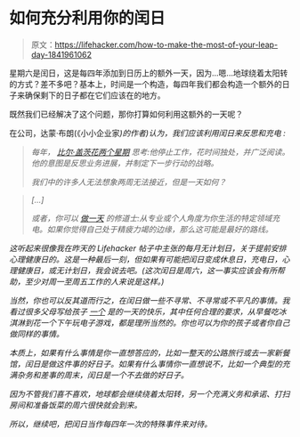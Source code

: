 # 如何充分利用你的闰日

> 原文：<https://lifehacker.com/how-to-make-the-most-of-your-leap-day-1841961062>

星期六是闰日，这是每四年添加到日历上的额外一天，因为...嗯...地球绕着太阳转的方式？差不多吧？基本上，时间是一个构造，每四年我们都会构造一个额外的日子来确保剩下的日子都在它们应该在的地方。



既然我们已经解决了这个问题，那你打算如何利用这额外的一天呢？

在公司，达蒙·布朗(《小小企业家[](https://www.amazon.com/Bite-Sized-Entrepreneur-Ignite-Passion-Pursue-ebook/dp/B01I3SR508/?asc_campaign=InlineText&asc_refurl=https://lifehacker.com/how-to-make-the-most-of-your-leap-day-1841961062&asc_source=&tag=kinjalifehackerlink-20)*)的作者)认为，我们应该利用闰日来反思和充电 :*

> *每年， [比尔·盖茨花两个星期](https://www.inc.com/jessica-stillman/these-successful-entrepreneurs-all-swear-by-a-think-week-should-you-take-one-too.html) 思考:他停止工作，花时间独处，并广泛阅读。他的意图是反思业务进展，并制定下一步行动的战略。*
> 
> *我们中的许多人无法想象两周无法接近，但是一天如何？*

> *[...]*
> 
> *或者，你可以 [做一天](https://www.inc.com/damon-brown/how-one-extra-day-off-a-month-can-fuel-your-success.html) 的修道士:从专业或个人角度为你生活的特定领域充电。如果你觉得自己处于精疲力竭的边缘，那么这可能是最好的路线。*

*这听起来很像我在昨天的 Lifehacker 帖子中主张的每月无计划日，关于提前安排心理健康日的。这是一种最后一刻，但如果有可能把闰日变成休息日，充电日，心理健康日，或无计划日，我会说去吧。(这次闰日是周六，这一事实应该会有所帮助，至少对周一至周五工作的人来说是这样。)*

*当然，你也可以反其道而行之，在闰日做一些不寻常、不寻常或不平凡的事情。我看过很多父母写给孩子 [一个](https://www.popsugar.com/family/What-Yes-Day-44712311) 是的一天的快乐，其中任何合理的要求，从早餐吃冰淇淋到花一个下午玩电子游戏，都是理所当然的。你也可以为你的孩子或者你自己做同样的事情。*

*本质上，如果有什么事情是你一直想答应的，比如一整天的公路旅行或去一家新餐馆，闰日是做这件事的好日子。如果有什么事情你一直想说不，比如一个典型的充满杂务和差事的周末，闰日是一个不去做的好日子。*

*因为不管我们喜不喜欢，地球都会继续绕着太阳转，另一个充满义务和承诺、打扫房间和准备饭菜的周六很快就会到来。*

*所以，继续吧，把闰日当作每四年一次的特殊事件来对待。*